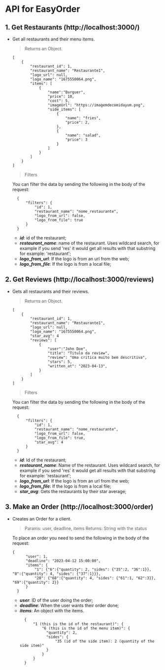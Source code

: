 # API for EasyOrder

## 1. Get Restaurants (http://localhost:3000/)

- Get all restaurants and their menu items.

  > Returns an Object.

  ```
  [
      {
          "restaurant_id": 1,
          "restaurant_name": "Restaurante1",
          "logo_url": null,
          "logo_name": "1675550064.png",
          "items": [
              {
                  "name":"Burguer",
                  "price": 10,
                  "cost": 5,
                  "imageUrl": "https://imagemdecomidayum.png",
                  "side_items": [
                      {
                          "name": "fries",
                          "price": 2,
                      },
                      {
                          "name": "salad",
                          "price": 3
                      }
                  ]
              }
          ]
      }
  ]
  ```

  > Filters

  You can filter the data by sending the following in the body of the request:

  ```
    {
        "filters": {
            "id": 1,
            "restaurant_name": "nome_restaurante",
            "logo_from_url": false,
            "logo_from_file": true
        }
    }
  ```

  - ***id***: id of the restaurant;
  - ***restaurant_name***: name of the restaurant. Uses wildcard search, for example if you send 'res' it would get all results with that substring for example: 'restaurant';
  - ***logo_from_url***: If the logo is from an url from the web;
  - ***logo_from_file***: If the logo is from a local file;

## 2. Get Reviews (http://localhost:3000/reviews)

- Gets all restaurants and their reviews.

  > Returns an Object.

  ```
  [
      {
          "restaurant_id": 1,
          "restaurant_name": "Restaurante1",
          "logo_url": null,
          "logo_name": "1675550064.png",
          "star_avg": 4
          "reviews": [
              {
                  "user":"John Doe",
                  "title": "Titulo da review",
                  "review": "Uma critica muito bem descritiva",
                  "stars": 5,
                  "written_at": "2023-04-13",
              }
          ]
      }
  ]
  ```

  > Filters

  You can filter the data by sending the following in the body of the request:

  ```
    {
        "filters": {
            "id": 1,
            "restaurant_name": "nome_restaurante",
            "logo_from_url": false,
            "logo_from_file": true,
            "star_avg": 4
        }
    }
  ```

  - ***id***: Id of the restaurant;
  - ***restaurant_name***: Name of the restaurant. Uses wildcard search, for example if you send 'res' it would get all results with that substring for example: 'restaurant';
  - ***logo_from_url***: If the logo is from an url from the web;
  - ***logo_from_file***: If the logo is from a local file;
  - ***star_avg***: Gets the restaurants by their star average;

## 3. Make an Order (http://localhost:3000/order)

- Creates an Order for a client.

  > Params: user, deadline, items
  > Returns: String with the status

  To place an order you need to send the following in the body of the request:

  ```
  {
        "user": 1,
        "deadline": "2023-04-12 15:00:00",
        "items": {
            "1": {"6":{"quantity": 2, "sides": {"35":2, "36":1}}, "8":{"quantity": 4, "sides": {"37":1}}},
            "20": {"68":{"quantity": 4, "sides": {"61":1, "62":3}}, "69":{"quantity": 2}}
        }
    }
  ```

  - ***user***: ID of the user doing the order;
  - ***deadline***: When the user wants their order done;
  - ***items***: An object with the items.
    ```
      {
          "1 (this is the id of the restaurant)": {
              "6 (this is the id of the menu item)": {
                "quantity": 2,
                "sides": {
                    "35 (id of the side item): 2 (quantity of the side item)"
                }
              }
          }
      }
      ```
